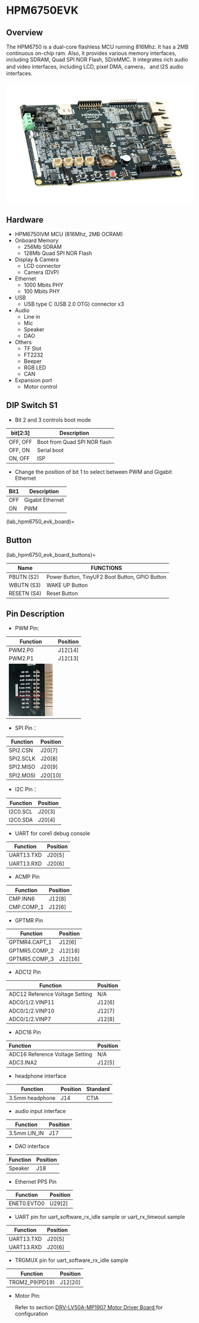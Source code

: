 # HPM6750EVK

## Overview

The HPM6750 is a dual-core flashless MCU running 816Mhz. It has a 2MB continuous on-chip ram. Also, it provides various memory interfaces, including SDRAM, Quad SPI NOR Flash, SD/eMMC. It integrates rich audio and video interfaces, including LCD, pixel DMA, camera， and I2S audio interfaces.

 ![hpm6750evk](../../../../assets/sdk/boards/hpm6750evk/hpm6750evk.png "hpm6750evk")

## Hardware

- HPM6750IVM MCU (816Mhz, 2MB OCRAM)
- Onboard Memory
  - 256Mb SDRAM
  - 128Mb Quad SPI NOR Flash
- Display & Camera
  - LCD connector
  - Camera (DVP)
- Ethernet
  - 1000 Mbits PHY
  - 100 Mbits PHY
- USB
  - USB type C (USB 2.0 OTG) connector x3
- Audio
  - Line in
  - Mic
  - Speaker
  - DAO
- Others
  - TF Slot
  - FT2232
  - Beeper
  - RGB LED
  - CAN
- Expansion port
  - Motor control

## DIP Switch S1

- Bit 2 and 3 controls boot mode

| bit[2:3] | Description                  |
| -------- | ---------------------------- |
| OFF, OFF | Boot from Quad SPI NOR flash |
| OFF, ON  | Serial boot                  |
| ON, OFF  | ISP                          |

- Change the position of bit 1 to select between PWM and Gigabit Ethernet

| Bit1 | Description       |
| ---- | ----------------- |
| OFF  | Gigabit Ethernet |
| ON   | PWM               |

(lab_hpm6750_evk_board)=

## Button

(lab_hpm6750_evk_board_buttons)=

| Name        | FUNCTIONS                                      |
| ----------- | ---------------------------------------------- |
| PBUTN (S2)  | Power Button, TinyUF2 Boot Button, GPIO Button |
| WBUTN (S3)  | WAKE UP Button                                 |
| RESETN (S4) | Reset Button                                   |

## Pin Description

- PWM Pin:

| Function                                                                                | Position |
| --------------------------------------------------------------------------------------- | -------- |
| PWM2.P0                                                                                 | J12[14]  |
| PWM2.P1                                                                                 | J12[13]  |
| ![image-1](../../../../assets/sdk/boards/hpm6750evk/hpm6750evk_pwm_output_pin.png "image-1") |          |

- SPI Pin：

| Function  | Position |
| --------- | -------- |
| SPI2.CSN  | J20[7]   |
| SPI2.SCLK | J20[8]   |
| SPI2.MISO | J20[9]   |
| SPI2.MOSI | J20[10]  |

- I2C Pin：

| Function | Position |
| -------- | -------- |
| I2C0.SCL | J20[3]   |
| I2C0.SDA | J20[4]   |

- UART for core1 debug console

| Function   | Position |
| ---------- | -------- |
| UART13.TXD | J20[5]   |
| UART13.RXD | J20[6]   |

- ACMP Pin

| Function   | Position |
| ---------- | -------- |
| CMP.INN6   | J12[8]   |
| CMP.COMP_1 | J12[6]   |

- GPTMR Pin

| Function      | Position |
| ------------- | -------- |
| GPTMR4.CAPT_1 | J12[6]   |
| GPTMR5.COMP_2 | J12[18]  |
| GPTMR5.COMP_3 | J12[16]  |

- ADC12 Pin

| Function                        | Position |
| ------------------------------- | -------- |
| ADC12 Reference Voltage Setting | N/A      |
| ADC0/1/2.VINP11                 | J12[6]   |
| ADC0/1/2.VINP10                 | J12[7]   |
| ADC0/1/2.VINP7                  | J12[8]   |

- ADC16 Pin

| Function                         | Position |
| :------------------------------- | -------- |
| ADC16 Reference Voltage Setting | N/A      |
| ADC3.INA2                        | J12[5]   |

- headphone interface

| Function        | Position | Standard |
| --------------- | -------- | -------- |
| 3.5mm headphone | J14      | CTIA |

- audio input interface

| Function     | Position |
| ------------ | -------- |
| 3.5mm LIN_IN | J17      |

- DAO interface

| Function | Position |
| -------- | -------- |
| Speaker  | J18      |

- Ethernet PPS Pin

| Function    | Position |
| ----------- | -------- |
| ENET0.EVTO0 | U29[2]   |

- UART pin for uart_software_rx_idle sample or uart_rx_timeout sample

| Function   | Position |
| ---------- | -------- |
| UART13.TXD | J20[5]   |
| UART13.RXD | J20[6]   |

- TRGMUX pin for uart_software_rx_idle sample

| Function   | Position |
| ---------- | -------- |
| TRGM2_P9(PD19)  | J12[20]   |

- Motor Pin:

  Refer to section [DRV-LV50A-MP1907 Motor Driver Board ](lab_drv_lv50a_mp1907) for configuration
